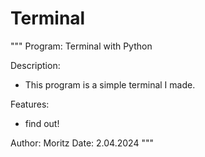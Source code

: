 # Terminal

""" Program: Terminal with Python

Description:
- This program is a simple terminal I made.

Features:
- find out!

Author: Moritz Date: 2.04.2024 """


